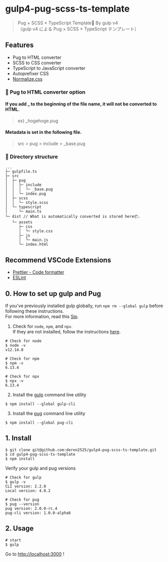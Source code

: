 # gulp4-pug-scss-ts-template
> Pug × SCSS × TypeScript Template🐶 By gulp v4  
> （gulp v4 による Pug × SCSS × TypeScript テンプレート）

## Features
- Pug to HTML converter
- SCSS to CSS converter
- TypeScript to JavaScript converter
- Autoprefixer CSS 
- [Normalize.css](https://necolas.github.io/normalize.css/)

### 📌 Pug to HTML converter option
#### If you add _ to the beginning of the file name, it will not be converted to HTML.
> ex) _hogehoge.pug

#### Metadata is set in the following file.
> src > pug > include > _base.pug

### 🎨 Directory structure

```
...
├─ gulpfile.ts
├─ src
│  ├─ pug
│  │  ├─ include
│  │  │  └─ _base.pug
│  │  └─ index.pug
│  ├─ scss
│  │  └─ style.scss
│  └─ typescript
│     └─ main.ts
└─ dist // What is automatically converted is stored here📦.
   └─ assets
      ├─ css
      │  └─ style.css
      ├─ js
      │  └─ main.js
      └─ index.html
```

## Recommend VSCode Extensions
- [Prettier - Code formatter](https://marketplace.visualstudio.com/items?itemName=esbenp.prettier-vscode)
- [ESLint](https://marketplace.visualstudio.com/items?itemName=dbaeumer.vscode-eslint)

## 0. How to set up gulp and Pug
If you've previously installed gulp globally, run `npm rm --global gulp` before following these instructions.  
For more information, read this [Sip](https://medium.com/gulpjs/gulp-sips-command-line-interface-e53411d4467).

1. Check for `node`, `npm`, and `npx`.  
If they are not installed, follow the instructions [here](https://nodejs.org/en/).

```
# Check for node
$ node -v
v12.14.0
```

```
# Check for npm
$ npm -v
6.13.4
```

```
# Check for npx
$ npx -v
6.13.4
```

2. Install the [gulp](https://gulpjs.com/) command line utility
```
$ npm install --global gulp-cli
```

3. Install the [pug](https://pugjs.org/api/getting-started.html) command line utility
```
$ npm install --global pug-cli
```

## 1. Install

```
$ git clone git@github.com:deren2525/gulp4-pug-scss-ts-template.git
$ cd gulp4-pug-scss-ts-template
$ npm install
```

Verify your gulp and pug versions
```
# Check for gulp
$ gulp -v
CLI version: 2.2.0
Local version: 4.0.2
```

```
# Check for pug
$ pug --version
pug version: 2.0.0-rc.4
pug-cli version: 1.0.0-alpha6
```

## 2. Usage
```
# start
$ gulp
```
Go to [http://localhost:3000](http://localhost:3000/) !
